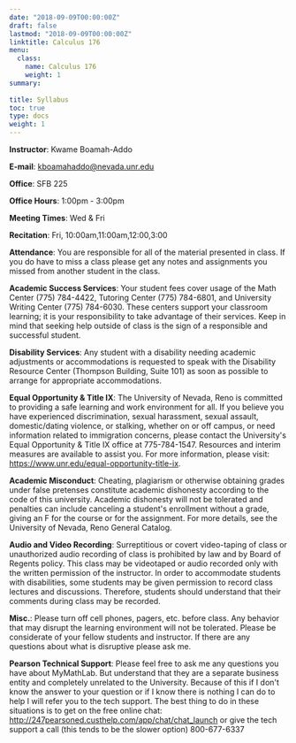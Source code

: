 ```yaml
---
date: "2018-09-09T00:00:00Z"
draft: false
lastmod: "2018-09-09T00:00:00Z"
linktitle: Calculus 176
menu:
  class:
    name: Calculus 176
    weight: 1
summary: 
  
title: Syllabus
toc: true
type: docs
weight: 1
---
```


**Instructor**: Kwame Boamah-Addo

**E-mail**: kboamahaddo@nevada.unr.edu

**Office**: SFB 225

**Office Hours**:  1:00pm - 3:00pm

**Meeting Times**: Wed & Fri

**Recitation**: Fri, 10:00am,11:00am,12:00,3:00



**Attendance**: You are responsible for all of the material presented in class. If you do have to miss a class please get any notes and assignments you missed from another student in the class.

**Academic Success Services**: Your student fees cover usage of the Math Center (775) 784-4422, Tutoring Center (775) 784-6801, and University Writing Center (775) 784-6030. These centers support your classroom learning; it is your responsibility to take advantage of their services. Keep in mind that seeking help outside of class is the sign of a responsible and successful student.

**Disability Services**: Any student with a disability needing academic adjustments or accommodations is requested to speak with the Disability Resource Center (Thompson Building, Suite 101) as soon as possible to arrange for appropriate accommodations.

**Equal Opportunity & Title IX**: The University of Nevada, Reno is committed to providing a safe learning and work environment for all. If you believe you have experienced discrimination, sexual harassment, sexual assault, domestic/dating violence, or stalking, whether on or off campus, or need information related to immigration concerns, please contact the University's Equal Opportunity & Title IX office at 775-784-1547. Resources and interim measures are available to assist you. For more information, please visit: https://www.unr.edu/equal-opportunity-title-ix.

**Academic Misconduct**: Cheating, plagiarism or otherwise obtaining grades under false pretenses constitute academic dishonesty according to the code of this university. Academic dishonesty will not be tolerated and penalties can include canceling a student's enrollment without a grade, giving an F for the course or for the assignment. For more details, see the University of Nevada, Reno General Catalog.

**Audio and Video Recording**: Surreptitious or covert video-taping of class or unauthorized audio recording of class is prohibited by law and by Board of Regents policy. This class may be videotaped or audio recorded only with the written permission of the instructor. In order to accommodate students with disabilities, some students may be given permission to record class lectures and discussions. Therefore, students should understand that their comments during class may be recorded.

**Misc.**: Please turn off cell phones, pagers, etc. before class. Any behavior that may disrupt the learning environment will not be tolerated. Please be considerate of your fellow students and instructor. If there are any questions about what is disruptive please ask me.

**Pearson Technical Support**: Please feel free to ask me any questions you have about MyMathLab. But understand that they are a separate business entity and completely unrelated to the University. Because of this if I don't know the answer to your question or if I know there is nothing I can do to help I will refer you to the tech support. The best thing to do in these situations is to get on the free online chat: http://247pearsoned.custhelp.com/app/chat/chat_launch
or give the tech support a call (this tends to be the slower option) 800-677-6337


















